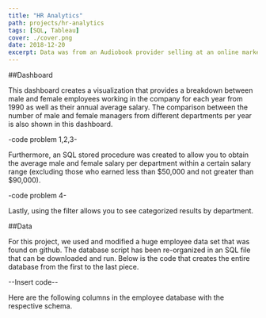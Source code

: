```yaml
---
title: "HR Analytics"
path: projects/hr-analytics
tags: [SQL, Tableau]
cover: ./cover.png
date: 2018-12-20
excerpt: Data was from an Audiobook provider selling at an online market place. Data is composed of the information on sales and reviews that we'll use to determine its correlation and how average review change overtime.
---
```

##Dashboard

This dashboard creates a visualization that provides a breakdown between male and female employees working in the company for each year from 1990 as well as their annual average salary. The comparison between the number of male and female managers from different departments per year is also shown in this dashboard.

-code problem 1,2,3-

Furthermore, an SQL stored procedure was created to allow you to obtain the average male and female salary per department within a certain salary range (excluding those who earned less than $50,000  and not greater than  $90,000). 

-code problem 4-

Lastly, using the  filter allows you to see categorized results by department.

##Data

For this project, we used and modified a huge employee data set that was found on github. The database script has been re-organized in an SQL file that can be downloaded and run. Below is the code that creates the entire database from the first to the last piece. 

--Insert code--

Here are the following columns in the employee database with the respective schema.
